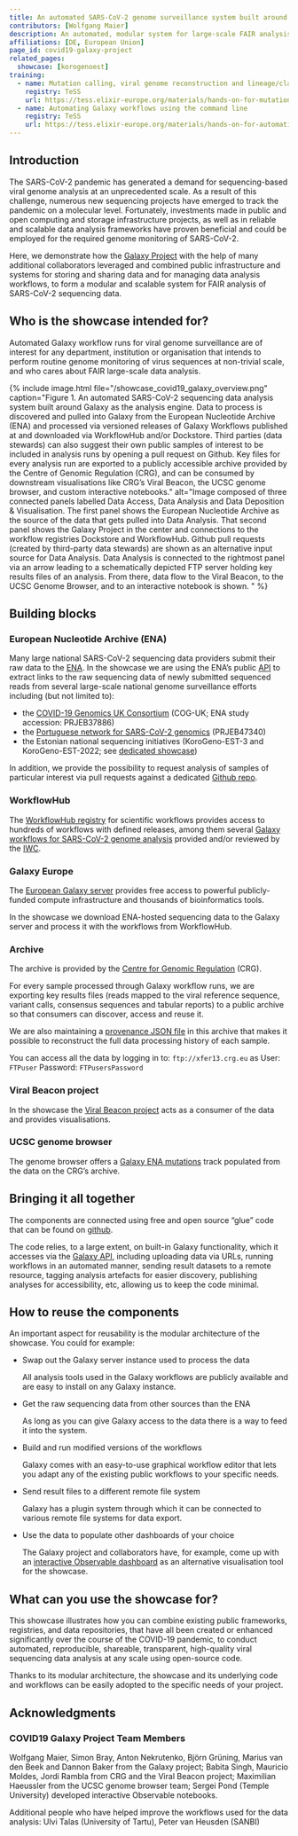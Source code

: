 ```yaml
---
title: An automated SARS-CoV-2 genome surveillance system built around Galaxy
contributors: [Wolfgang Maier] 
description: An automated, modular system for large-scale FAIR analysis of SARS-CoV-2 sequencing data analysis powered by the Galaxy platform.
affiliations: [DE, European Union]
page_id: covid19-galaxy-project
related_pages:
  showcase: [korogenoest]
training:
  - name: Mutation calling, viral genome reconstruction and lineage/clade assignment from SARS-CoV-2 sequencing data
    registry: TeSS
    url: https://tess.elixir-europe.org/materials/hands-on-for-mutation-calling-viral-genome-reconstruction-and-lineage-clade-assignment-from-sars-cov-2-sequencing-data-tutorial
  - name: Automating Galaxy workflows using the command line
    registry: TeSS
    url: https://tess.elixir-europe.org/materials/hands-on-for-automating-galaxy-workflows-using-the-command-line-tutorial
---
```


## Introduction

The SARS-CoV-2 pandemic has generated a demand for sequencing-based viral genome analysis at an unprecedented scale.
As a result of this challenge, numerous new sequencing projects have emerged to track the pandemic on a molecular level.
Fortunately, investments made in public and open computing and storage infrastructure projects, as well as in reliable and scalable data analysis
frameworks have proven beneficial and could be employed for the required genome monitoring of SARS-CoV-2.

Here, we demonstrate how the [Galaxy Project](https://galaxyproject.org/projects/covid19) with the help of many additional collaborators leveraged
and combined public infrastructure and systems for storing and sharing data and for managing data analysis workflows, to form a modular and scalable
system for FAIR analysis of SARS-CoV-2 sequencing data.


## Who is the showcase intended for?

Automated Galaxy workflow runs for viral genome surveillance are of interest for any department, institution or organisation that intends
to perform routine genome monitoring of virus sequences at non-trivial scale, and who cares about FAIR large-scale data analysis.


{% include image.html file="/showcase_covid19_galaxy_overview.png" caption="Figure 1. An automated SARS-CoV-2 sequencing data analysis system built around Galaxy as the analysis engine. Data to process is discovered and pulled into Galaxy from the European Nucleotide Archive (ENA) and processed via versioned releases of Galaxy Workflows published at and downloaded via WorkflowHub and/or Dockstore. Third parties (data stewards) can also suggest their own public samples of interest to be included in analysis runs by opening a pull request on Github. Key files for every analysis run are exported to a publicly accessible archive provided by the Centre of Genomic Regulation (CRG), and can be consumed by downstream visualisations like CRG’s Viral Beacon, the UCSC genome browser, and custom interactive notebooks." alt="Image composed of three connected panels labelled Data Access, Data Analysis and Data Deposition & Visualisation. The first panel shows the European Nucleotide Archive as the source of the data that gets pulled into Data Analysis. That second panel shows the Galaxy Project in the center and connections to the workflow registries Dockstore and WorkflowHub. Github pull requests (created by third-party data stewards) are shown as an alternative input source for Data Analysis. Data Analysis is connected to the rightmost panel via an arrow leading to a schematically depicted FTP server holding key results files of an analysis. From there, data flow to the Viral Beacon, to the UCSC Genome Browser, and to an interactive notebook is shown.
" %}

## Building blocks

### European Nucleotide Archive (ENA)

Many large national SARS-CoV-2 sequencing data providers submit their raw data to the [ENA](https://www.ebi.ac.uk/ena/browser). In the showcase we are using the ENA’s public [API](https://www.ebi.ac.uk/ena/portal/api/doc) to extract links to the raw sequencing data of newly submitted sequenced reads from several large-scale national genome surveillance efforts including (but not limited to):
  - the [COVID-19 Genomics UK Consortium](https://www.cogconsortium.uk/) (COG-UK; ENA study accession: PRJEB37886)
  - the [Portuguese network for SARS-CoV-2 genomics](https://insaflu.insa.pt/covid19/) (PRJEB47340)
  - the Estonian national sequencing initiatives (KoroGeno-EST-3 and KoroGeno-EST-2022; see [dedicated showcase](https://www.infectious-diseases-toolkit.org/showcase/korogenoest.html))

In addition, we provide the possibility to request analysis of samples of particular interest via pull requests against a dedicated [Github repo](https://github.com/usegalaxy-eu/sars-cov-2-processing-requests).

### WorkflowHub

The [WorkflowHub registry](https://workflowhub.eu/) for scientific workflows provides access to hundreds of workflows with defined releases, among them several [Galaxy workflows for SARS-CoV-2 genome analysis](https://workflowhub.eu/workflows?filter%5Bproject%5D=33&filter%5Bquery%5D=covid) provided and/or reviewed by the [IWC](https://github.com/galaxyproject/iwc).

### Galaxy Europe

The [European Galaxy server](https://github.com/galaxyproject/iwc) provides free access to powerful publicly-funded compute infrastructure and thousands of bioinformatics tools.

In the showcase we download ENA-hosted sequencing data to the Galaxy server and process it with the workflows from WorkflowHub.

### Archive

The archive is provided by the [Centre for Genomic Regulation](https://www.crg.eu/) (CRG).

For every sample processed through Galaxy workflow runs, we are exporting key results files
(reads mapped to the viral reference sequence, variant calls, consensus sequences and tabular reports)
to a public archive so that consumers can discover, access and reuse it.

We are also maintaining a [provenance JSON file](https://galaxyproject.org/projects/covid19/data/#information-about-every-analysis-run) in this archive
that makes it possible to reconstruct the full data processing history of each sample.

You can access all the data by logging in to: `ftp://xfer13.crg.eu` as User: `FTPuser` Password: `FTPusersPassword`

### Viral Beacon project

In the showcase the [Viral Beacon project](https://covid19beacon.crg.eu/) acts as a consumer of the data and provides visualisations.

### UCSC genome browser

The genome browser offers a [Galaxy ENA mutations](https://genome.ucsc.edu/cgi-bin/hgTrackUi?db=wuhCor1&c=NC_045512v2&g=galaxyEna)
track populated from the data on the CRG’s archive.

## Bringing it all together

The components are connected using free and open source “glue” code that can be found on [github](https://github.com/usegalaxy-eu/ena-cog-uk-wfs).

The code relies, to a large extent, on built-in Galaxy functionality, which it accesses via the [Galaxy API](https://usegalaxy.eu/api/docs),
including uploading data via URLs, running workflows in an automated manner, sending result datasets to a remote resource, tagging analysis artefacts
for easier discovery, publishing analyses for accessibility, etc, allowing us to keep the code minimal.

## How to reuse the components

An important aspect for reusability is the modular architecture of the showcase. You could for example:
- Swap out the Galaxy server instance used to process the data

  All analysis tools used in the Galaxy workflows are publicly available and are easy to install on any Galaxy instance.
- Get the raw sequencing data from other sources than the ENA

  As long as you can give Galaxy access to the data there is a way to feed it into the system.
- Build and run modified versions of the workflows

  Galaxy comes with an easy-to-use graphical workflow editor that lets you adapt any of the existing public workflows to your specific needs.
- Send result files to a different remote file system

  Galaxy has a plugin system through which it can be connected to various remote file systems for data export.
- Use the data to populate other dashboards of your choice

  The Galaxy project and collaborators have, for example, come up with an [interactive Observable dashboard](https://covid19.galaxyproject.org/dashboard)
  as an alternative visualisation tool for the showcase.

## What can you use the showcase for?

This showcase illustrates how you can combine existing public frameworks, registries, and data repositories, that have all been created or enhanced
significantly over the course of the COVID-19 pandemic, to conduct automated, reproducible, shareable, transparent, high-quality viral sequencing
data analysis at any scale using open-source code.

Thanks to its modular architecture, the showcase and its underlying code and workflows can be easily adopted to the specific needs of your project.

## Acknowledgments

### COVID19 Galaxy Project Team Members

Wolfgang Maier, Simon Bray, Anton Nekrutenko, Björn Grüning, Marius van den Beek and Dannon Baker from the Galaxy project; Babita Singh, Mauricio Moldes, Jordi Rambla from CRG and the Viral Beacon project; Maximilian Haeussler from the UCSC genome browser team; Sergei Pond (Temple University) developed interactive Observable notebooks.

Additional people who have helped improve the workflows used for the data analysis: Ulvi Talas (University of Tartu), Peter van Heusden (SANBI)
